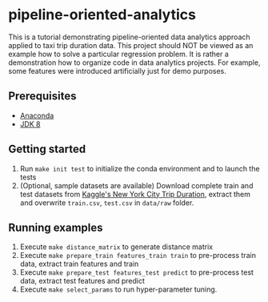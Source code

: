 # pipeline-oriented-analytics

This is a tutorial demonstrating pipeline-oriented data analytics approach applied to taxi trip duration data.
This project should NOT be viewed as an example how to solve a particular regression problem. 
It is rather a demonstration how to organize code in data analytics projects. 
For example, some features were introduced artificially just for demo purposes. 

## Prerequisites

* [Anaconda](https://www.continuum.io/downloads)
* [JDK 8](https://docs.oracle.com/javase/8/docs/technotes/guides/install/linux_jdk.html)

## Getting started
 
1. Run `make init test` to initialize the conda environment and to launch the tests
2. (Optional, sample datasets are available) Download complete train and test datasets from [Kaggle's New York City Trip Duration](https://www.kaggle.com/c/nyc-taxi-trip-duration/data), extract them and overwrite `train.csv`, `test.csv` in `data/raw` folder.

## Running examples

1. Execute `make distance_matrix` to generate distance matrix
2. Execute `make prepare_train features_train train` to pre-process train data, extract train features and train
3. Execute `make prepare_test features_test predict` to pre-process test data, extract test features and predict
4. Execute `make select_params` to run hyper-parameter tuning.



